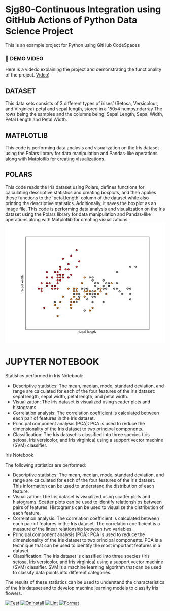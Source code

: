 # Sjg80-Continuous Integration using GitHub Actions of Python Data Science Project

This is an example project for Python using GitHub CodeSpaces

### 🎥 DEMO VIDEO
Here is a videdo explaining the project and demonstrating the functionality of the project.
[Video]((https://youtu.be/gwZlkOwrRzw)))

## DATASET
This data sets consists of 3 different types of irises’ (Setosa, Versicolour, and Virginica) petal and sepal length, stored in a 150x4 numpy.ndarray
The rows being the samples and the columns being: Sepal Length, Sepal Width, Petal Length and Petal Width.

## MATPLOTLIB
This code is performing data analysis and visualization on the Iris dataset using the Polars library for data manipulation and Pandas-like operations along with Matplotlib for creating visualizations.

## POLARS
This code reads the Iris dataset using Polars, defines functions for calculating descriptive statistics and creating boxplots, and then applies these functions to the 'petal.length' column of the dataset while also printing the descriptive statistics. Additionally, it saves the boxplot as an image file.
This code is performing data analysis and visualization on the Iris dataset using the Polars library for data manipulation and Pandas-like operations along with Matplotlib for creating visualizations.
![image](https://github.com/nogibjj/Sjg80-Mini-Project3Polars/blob/364e91212a91c596e07fe15e4e8812072163458f/sphx_glr_plot_iris_dataset.png)

# JUPYTER NOTEBOOK

Statistics performed in Iris Notebook:

- Descriptive statistics: The mean, median, mode, standard deviation, and range are calculated for each of the four features of the Iris dataset: sepal length, sepal width, petal length, and petal width.
- Visualization: The Iris dataset is visualized using scatter plots and histograms.
- Correlation analysis: The correlation coefficient is calculated between each pair of features in the Iris dataset.
- Principal component analysis (PCA): PCA is used to reduce the dimensionality of the Iris dataset to two principal components.
- Classification: The Iris dataset is classified into three species (Iris setosa, Iris versicolor, and Iris virginica) using a support vector machine (SVM) classifier.

Iris Notebook

The following statistics are performed:

- Descriptive statistics: The mean, median, mode, standard deviation, and range are calculated for each of the four features of the Iris dataset. This information can be used to understand the distribution of each feature.
- Visualization: The Iris dataset is visualized using scatter plots and histograms. Scatter plots can be used to identify relationships between pairs of features. Histograms can be used to visualize the distribution of each feature.
- Correlation analysis: The correlation coefficient is calculated between each pair of features in the Iris dataset. The correlation coefficient is a measure of the linear relationship between two variables.
- Principal component analysis (PCA): PCA is used to reduce the dimensionality of the Iris dataset to two principal components. PCA is a technique that can be used to identify the most important features in a dataset.
- Classification: The Iris dataset is classified into three species (Iris setosa, Iris versicolor, and Iris virginica) using a support vector machine (SVM) classifier. SVM is a machine learning algorithm that can be used to classify data points into different categories.
  
The results of these statistics can be used to understand the characteristics of the Iris dataset and to develop machine learning models to classify Iris flowers.


[![Test](https://github.com/nogibjj/Sjg80-Project1/actions/workflows/test.yml/badge.svg)](https://github.com/nogibjj/Sjg80-Project1/actions/workflows/test.yml)
[![OnInstall](https://github.com/nogibjj/Sjg80-Project1/actions/workflows/install.yml/badge.svg)](https://github.com/nogibjj/Sjg80-Project1/actions/workflows/install.yml)
[![Lint](https://github.com/nogibjj/Sjg80-Project1/actions/workflows/lint.yml/badge.svg)](https://github.com/nogibjj/Sjg80-Project1/actions/workflows/lint.yml)
[![Format](https://github.com/nogibjj/Sjg80-Project1/actions/workflows/format.yml/badge.svg)](https://github.com/nogibjj/Sjg80-Project1/actions/workflows/format.yml)

